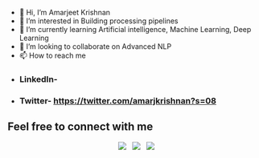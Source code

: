 - 👋 Hi, I’m Amarjeet Krishnan
- 👀 I’m interested in Building processing pipelines
- 🌱 I’m currently learning Artificial intelligence, Machine Learning, Deep Learning
- 💞️ I’m looking to collaborate on Advanced NLP 
- 📫 How to reach me 
- ### LinkedIn- 
- ### Twitter- https://twitter.com/amarjkrishnan?s=08

## Feel free to connect with me

<p align="center">
&nbsp; <a href="https://twitter.com/amarjkrishnan?s=08"><img src="https://img.icons8.com/color/72/000000/twitter--v1.png"/></a>
&nbsp; <a href="https://www.linkedin.com/in/amarjeetkrishnan/"><img src="https://img.icons8.com/external-justicon-flat-justicon/64/000000/external-linkedin-social-media-justicon-flat-justicon.png"/></a>
&nbsp; <a href="https://github.com/amarjeet4296"><img src="https://img.icons8.com/nolan/72/github.png"/></a>
</p>
